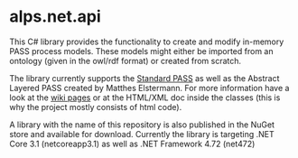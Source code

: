 # alps.net.api

This C# library provides the functionality to create and modify in-memory PASS process models.
These models might either be imported from an ontology (given in the owl/rdf format) or created from scratch.

The library currently supports the [Standard PASS](https://github.com/I2PM/Standard-PASS-Ontology) as well as the Abstract Layered PASS created by Matthes Elstermann.
For more information have a look at the [wiki pages](https://github.com/I2PM/alps.net.api/wiki) or at the HTML/XML doc inside the classes (this is why the project mostly consists of html code).

A library with the name of this repository is also published in the NuGet store and available for download.
Currently the library is targeting .NET Core 3.1 (netcoreapp3.1) as well as .NET Framework 4.72 (net472)
